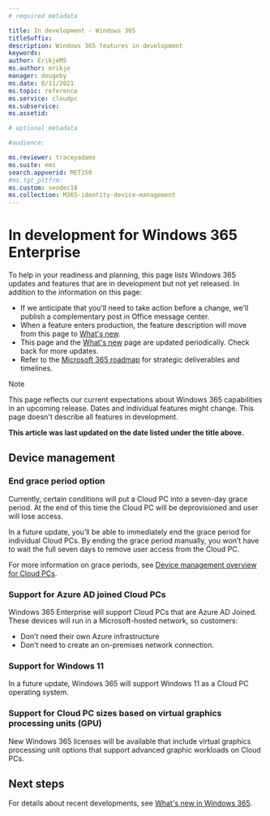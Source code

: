 ```yaml
---
# required metadata

title: In development - Windows 365
titleSuffix: 
description: Windows 365 features in development
keywords:
author: ErikjeMS 
ms.author: erikje
manager: dougeby
ms.date: 8/11/2021
ms.topic: reference
ms.service: cloudpc
ms.subservice: 
ms.assetid: 

# optional metadata

#audience:

ms.reviewer: traceyadams
ms.suite: ems
search.appverid: MET150
#ms.tgt_pltfrm:
ms.custom: seodec18
ms.collection: M365-identity-device-management
---
```


# In development for Windows 365 Enterprise

To help in your readiness and planning, this page lists Windows 365 updates and features that are in development but not yet released. In addition to the information on this page:

- If we anticipate that you'll need to take action before a change, we'll publish a complementary post in Office message center.
- When a feature enters production, the feature description will move from this page to [What's new](whats-new.md).
- This page and the [What's new](whats-new.md) page are updated periodically. Check back for more updates.
- Refer to the [Microsoft 365 roadmap](https://www.microsoft.com/microsoft-365/roadmap?rtc=2&filters=EMS) for strategic deliverables and timelines.

> [!NOTE]
> This page reflects our current expectations about Windows 365 capabilities in an upcoming release. Dates and individual features might change. This page doesn't describe all features in development.

**This article was last updated on the date listed under the title above.**

<!--
## What's coming to Intune in the Azure portal 
## What's coming to Intune apps
## Notices
-->

<!-- Common categories:  
## App management
## Device configuration
## Device enrollment
## Device management
## Intune apps
## Monitor and troubleshoot
## Role-based access control
## Security

-->

<!-- ***********************************************-->
## Device management

### End grace period option<!-- 34841603-->

Currently, certain conditions will put a Cloud PC into a seven-day grace period. At the end of this time the Cloud PC will be deprovisioned and user will lose access.

In a future update, you’ll be able to immediately end the grace period for individual Cloud PCs. By ending the grace period manually, you won’t have to wait the full seven days to remove user access from the Cloud PC.

For more information on grace periods, see [Device management overview for Cloud PCs](device-management-overview.md).

### Support for Azure AD joined Cloud PCs<!-- 35060203-->

Windows 365 Enterprise will support Cloud PCs that are Azure AD Joined. These devices will run in a Microsoft-hosted network, so customers:

- Don’t need their own Azure infrastructure
- Don’t need to create an on-premises network connection.

### Support for Windows 11<!--35091970 -->

In a future update, Windows 365 will support Windows 11 as a Cloud PC operating system.

### Support for Cloud PC sizes based on virtual graphics processing units (GPU)<!--35091874 -->

New Windows 365 licenses will be available that include virtual graphics processing unit options that support advanced graphic workloads on Cloud PCs.

<!-- ***********************************************-->
<!-- ## Monitor and troubleshoot-->

## Next steps

For details about recent developments, see [What's new in Windows 365](whats-new.md).

